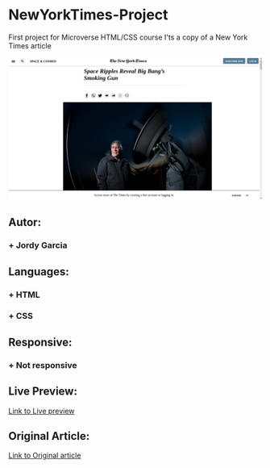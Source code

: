 
   # NewYorkTimes-Project

   First project for Microverse HTML/CSS course 
   I'ts a copy of a New York Times article
  
![alt text](images/screenshot.png "Screenshot of my project")
   ##  Autor: 
 
   
   ###  + Jordy Garcia

##  Languages:
    
   ###  + HTML
   ###  + CSS
      
            
## Responsive:

   ### + Not responsive
      
## Live Preview:
  
[Link to Live preview](https://garciajordy.github.io/NewYorkTimes-Project/)

 ## Original Article:
  
  
[Link to Original article](https://www.nytimes.com/2014/03/18/science/space/detection-of-waves-in-space-buttresses-landmark-theory-of-big-bang.html?_r=0)
      
